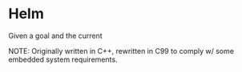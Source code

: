 # Helm

Given a goal and the current

NOTE: Originally written in C++, rewritten in C99 to comply w/ some embedded system requirements.

